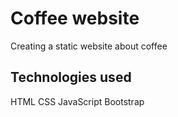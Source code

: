 # Coffee website

Creating a static website about coffee

## Technologies used

HTML
CSS
JavaScript
Bootstrap
